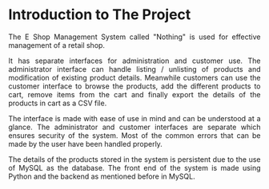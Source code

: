 # Introduction to The Project

<div class="text" style="text-align:justify ;text-justify: inter-word">
The E Shop Management System called "Nothing" is used for effective management of a retail shop.

It has separate interfaces for administration and customer use. The administrator interface can handle listing / unlisting of products and modification of existing product details. Meanwhile customers can use the customer interface to browse the products, add the different products to cart, remove items from the cart and finally export the details of the products in cart as a CSV file.

The interface is made with ease of use in mind and can be understood at a glance. The administrator and customer interfaces are separate which ensures security of the system. Most of the common errors that can be made by the user have been handled properly.

The details of the products stored in the system is persistent due to the use of MySQL as the database. The front end of the system is made using Python and the backend as mentioned before in MySQL.

</div>